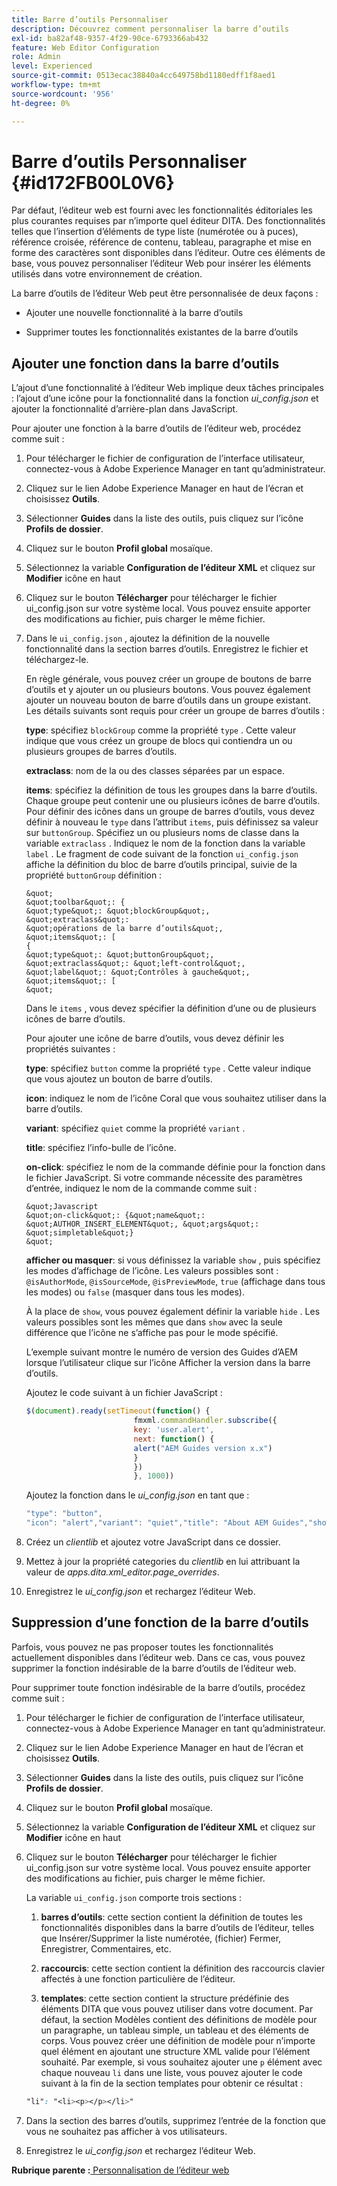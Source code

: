 ```yaml
---
title: Barre d’outils Personnaliser
description: Découvrez comment personnaliser la barre d’outils
exl-id: ba82af48-9357-4f29-90ce-6793366ab432
feature: Web Editor Configuration
role: Admin
level: Experienced
source-git-commit: 0513ecac38840a4cc649758bd1180edff1f8aed1
workflow-type: tm+mt
source-wordcount: '956'
ht-degree: 0%

---
```


# Barre d’outils Personnaliser {#id172FB00L0V6}

Par défaut, l’éditeur web est fourni avec les fonctionnalités éditoriales les plus courantes requises par n’importe quel éditeur DITA. Des fonctionnalités telles que l’insertion d’éléments de type liste \(numérotée ou à puces\), référence croisée, référence de contenu, tableau, paragraphe et mise en forme des caractères sont disponibles dans l’éditeur. Outre ces éléments de base, vous pouvez personnaliser l’éditeur Web pour insérer les éléments utilisés dans votre environnement de création.

La barre d’outils de l’éditeur Web peut être personnalisée de deux façons :

- Ajouter une nouvelle fonctionnalité à la barre d’outils

- Supprimer toutes les fonctionnalités existantes de la barre d’outils


## Ajouter une fonction dans la barre d’outils

L’ajout d’une fonctionnalité à l’éditeur Web implique deux tâches principales : l’ajout d’une icône pour la fonctionnalité dans la fonction *ui\_config.json* et ajouter la fonctionnalité d’arrière-plan dans JavaScript.

Pour ajouter une fonction à la barre d’outils de l’éditeur web, procédez comme suit :

1. Pour télécharger le fichier de configuration de l’interface utilisateur, connectez-vous à Adobe Experience Manager en tant qu’administrateur.

1. Cliquez sur le lien Adobe Experience Manager en haut de l’écran et choisissez **Outils**.
1. Sélectionner **Guides** dans la liste des outils, puis cliquez sur l’icône **Profils de dossier**.
1. Cliquez sur le bouton **Profil global** mosaïque.
1. Sélectionnez la variable **Configuration de l’éditeur XML** et cliquez sur **Modifier** icône en haut
1. Cliquez sur le bouton **Télécharger** pour télécharger le fichier ui\_config.json sur votre système local. Vous pouvez ensuite apporter des modifications au fichier, puis charger le même fichier.
1. Dans le `ui_config.json` , ajoutez la définition de la nouvelle fonctionnalité dans la section barres d’outils. Enregistrez le fichier et téléchargez-le.

   En règle générale, vous pouvez créer un groupe de boutons de barre d’outils et y ajouter un ou plusieurs boutons. Vous pouvez également ajouter un nouveau bouton de barre d’outils dans un groupe existant. Les détails suivants sont requis pour créer un groupe de barres d’outils :

   **type**: spécifiez `blockGroup` comme la propriété `type` . Cette valeur indique que vous créez un groupe de blocs qui contiendra un ou plusieurs groupes de barres d’outils.

   **extraclass**: nom de la ou des classes séparées par un espace.

   **items**: spécifiez la définition de tous les groupes dans la barre d’outils. Chaque groupe peut contenir une ou plusieurs icônes de barre d’outils. Pour définir des icônes dans un groupe de barres d’outils, vous devez définir à nouveau le `type` dans l’attribut `items`, puis définissez sa valeur sur `buttonGroup`. Spécifiez un ou plusieurs noms de classe dans la variable `extraclass` . Indiquez le nom de la fonction dans la variable `label` . Le fragment de code suivant de la fonction `ui_config.json` affiche la définition du bloc de barre d’outils principal, suivie de la propriété `buttonGroup` définition :

       &quot;
       &quot;toolbar&quot;: {
       &quot;type&quot;: &quot;blockGroup&quot;,
       &quot;extraclass&quot;:
       &quot;opérations de la barre d’outils&quot;,
       &quot;items&quot;: [
       {
       &quot;type&quot;: &quot;buttonGroup&quot;,
       &quot;extraclass&quot;: &quot;left-control&quot;,
       &quot;label&quot;: &quot;Contrôles à gauche&quot;,
       &quot;items&quot;: [
       &quot;
   
   Dans le `items` , vous devez spécifier la définition d’une ou de plusieurs icônes de barre d’outils.

   Pour ajouter une icône de barre d’outils, vous devez définir les propriétés suivantes :

   **type**: spécifiez `button` comme la propriété `type` . Cette valeur indique que vous ajoutez un bouton de barre d’outils.

   **icon**: indiquez le nom de l’icône Coral que vous souhaitez utiliser dans la barre d’outils.

   **variant**: spécifiez `quiet` comme la propriété `variant` .

   **title**: spécifiez l’info-bulle de l’icône.

   **on-click**: spécifiez le nom de la commande définie pour la fonction dans le fichier JavaScript. Si votre commande nécessite des paramètres d’entrée, indiquez le nom de la commande comme suit :

       &quot;Javascript
       &quot;on-click&quot;: {&quot;name&quot;: &quot;AUTHOR_INSERT_ELEMENT&quot;, &quot;args&quot;: &quot;simpletable&quot;}
       &quot;
   
   **afficher ou masquer**: si vous définissez la variable `show` , puis spécifiez les modes d’affichage de l’icône. Les valeurs possibles sont : `@isAuthorMode`, `@isSourceMode`, `@isPreviewMode`, `true` \(affichage dans tous les modes\) ou `false` \(masquer dans tous les modes\).

   À la place de `show`, vous pouvez également définir la variable `hide` . Les valeurs possibles sont les mêmes que dans `show` avec la seule différence que l’icône ne s’affiche pas pour le mode spécifié.

   L’exemple suivant montre le numéro de version des Guides d’AEM lorsque l’utilisateur clique sur l’icône Afficher la version dans la barre d’outils.

   Ajoutez le code suivant à un fichier JavaScript :

   ```Javascript
   $(document).ready(setTimeout(function() {
                           fmxml.commandHandler.subscribe({
                           key: 'user.alert',
                           next: function() {
                           alert("AEM Guides version x.x")
                           }
                           })
                           }, 1000))
   ```

   Ajoutez la fonction dans le *ui\_config.json* en tant que :

   ```Javascript
   "type": "button",
   "icon": "alert","variant": "quiet","title": "About AEM Guides","show": "true","on-click": "user.alert"
   ```

1. Créez un *clientlib* et ajoutez votre JavaScript dans ce dossier.

1. Mettez à jour la propriété categories du *clientlib* en lui attribuant la valeur de *apps.dita.xml\_editor.page\_overrides*.

1. Enregistrez le *ui\_config.json* et rechargez l’éditeur Web.


## Suppression d’une fonction de la barre d’outils

Parfois, vous pouvez ne pas proposer toutes les fonctionnalités actuellement disponibles dans l’éditeur web. Dans ce cas, vous pouvez supprimer la fonction indésirable de la barre d’outils de l’éditeur web.

Pour supprimer toute fonction indésirable de la barre d’outils, procédez comme suit :

1. Pour télécharger le fichier de configuration de l’interface utilisateur, connectez-vous à Adobe Experience Manager en tant qu’administrateur.

1. Cliquez sur le lien Adobe Experience Manager en haut de l’écran et choisissez **Outils**.
1. Sélectionner **Guides** dans la liste des outils, puis cliquez sur l’icône **Profils de dossier**.
1. Cliquez sur le bouton **Profil global** mosaïque.
1. Sélectionnez la variable **Configuration de l’éditeur XML** et cliquez sur **Modifier** icône en haut
1. Cliquez sur le bouton **Télécharger** pour télécharger le fichier ui\_config.json sur votre système local. Vous pouvez ensuite apporter des modifications au fichier, puis charger le même fichier.

   La variable `ui_config.json` comporte trois sections :

   1. **barres d’outils**: cette section contient la définition de toutes les fonctionnalités disponibles dans la barre d’outils de l’éditeur, telles que Insérer/Supprimer la liste numérotée, \(fichier\) Fermer, Enregistrer, Commentaires, etc.

   1. **raccourcis**: cette section contient la définition des raccourcis clavier affectés à une fonction particulière de l’éditeur.

   1. **templates**: cette section contient la structure prédéfinie des éléments DITA que vous pouvez utiliser dans votre document. Par défaut, la section Modèles contient des définitions de modèle pour un paragraphe, un tableau simple, un tableau et des éléments de corps. Vous pouvez créer une définition de modèle pour n’importe quel élément en ajoutant une structure XML valide pour l’élément souhaité. Par exemple, si vous souhaitez ajouter une `p` élément avec chaque nouveau `li` dans une liste, vous pouvez ajouter le code suivant à la fin de la section templates pour obtenir ce résultat :

   ```css
   "li": "<li><p></p></li>"
   ```

1. Dans la section des barres d’outils, supprimez l’entrée de la fonction que vous ne souhaitez pas afficher à vos utilisateurs.

1. Enregistrez le *ui\_config.json* et rechargez l’éditeur Web.


**Rubrique parente :**[ Personnalisation de l’éditeur web](conf-web-editor.md)
